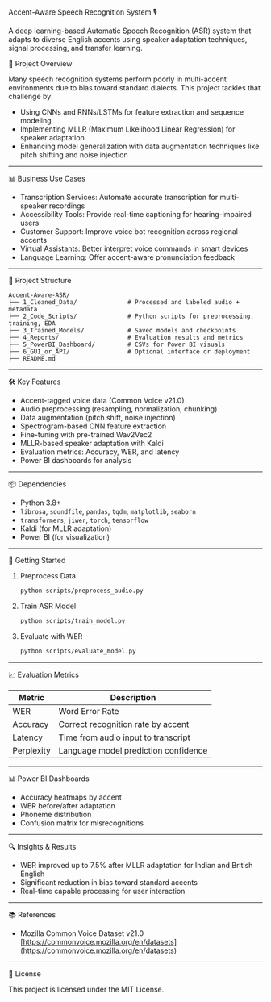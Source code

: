 Accent-Aware Speech Recognition System 🎙️

A deep learning-based Automatic Speech Recognition (ASR) system that adapts to diverse English accents using speaker adaptation techniques, signal processing, and transfer learning.

🧠 Project Overview

Many speech recognition systems perform poorly in multi-accent environments due to bias toward standard dialects. This project tackles that challenge by:

* Using CNNs and RNNs/LSTMs for feature extraction and sequence modeling
* Implementing MLLR (Maximum Likelihood Linear Regression) for speaker adaptation
* Enhancing model generalization with data augmentation techniques like pitch shifting and noise injection

---

📊 Business Use Cases

* Transcription Services: Automate accurate transcription for multi-speaker recordings
* Accessibility Tools: Provide real-time captioning for hearing-impaired users
* Customer Support: Improve voice bot recognition across regional accents
* Virtual Assistants: Better interpret voice commands in smart devices
* Language Learning: Offer accent-aware pronunciation feedback

---

📁 Project Structure

```
Accent-Aware-ASR/
├── 1_Cleaned_Data/              # Processed and labeled audio + metadata
├── 2_Code_Scripts/              # Python scripts for preprocessing, training, EDA
├── 3_Trained_Models/            # Saved models and checkpoints
├── 4_Reports/                   # Evaluation results and metrics
├── 5_PowerBI_Dashboard/         # CSVs for Power BI visuals
├── 6_GUI_or_API/                # Optional interface or deployment
├── README.md
```

---

🛠️ Key Features

* Accent-tagged voice data (Common Voice v21.0)
* Audio preprocessing (resampling, normalization, chunking)
* Data augmentation (pitch shift, noise injection)
* Spectrogram-based CNN feature extraction
* Fine-tuning with pre-trained Wav2Vec2
* MLLR-based speaker adaptation with Kaldi
* Evaluation metrics: Accuracy, WER, and latency
* Power BI dashboards for analysis

---

📦 Dependencies

* Python 3.8+
* `librosa`, `soundfile`, `pandas`, `tqdm`, `matplotlib`, `seaborn`
* `transformers`, `jiwer`, `torch`, `tensorflow`
* Kaldi (for MLLR adaptation)
* Power BI (for visualization)

---
🚀 Getting Started

1. Preprocess Data

   ```bash
   python scripts/preprocess_audio.py
   ```

2. Train ASR Model

   ```bash
   python scripts/train_model.py
   ```

3. Evaluate with WER

   ```bash
   python scripts/evaluate_model.py
   ```

---
📈 Evaluation Metrics

| Metric     | Description                          |
| ---------- | ------------------------------------ |
| WER        | Word Error Rate                      |
| Accuracy   | Correct recognition rate by accent   |
| Latency    | Time from audio input to transcript  |
| Perplexity | Language model prediction confidence |

---

📊 Power BI Dashboards

* Accuracy heatmaps by accent
* WER before/after adaptation
* Phoneme distribution
* Confusion matrix for misrecognitions

---

🔍 Insights & Results

* WER improved up to 7.5% after MLLR adaptation for Indian and British English
* Significant reduction in bias toward standard accents
* Real-time capable processing for user interaction

---

📚 References

* Mozilla Common Voice Dataset v21.0
  [https://commonvoice.mozilla.org/en/datasets](https://commonvoice.mozilla.org/en/datasets)

---

📌 License

This project is licensed under the MIT License.
